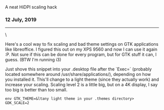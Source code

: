 A neat HiDPI scaling hack

### 12 July, 2019

------------------------------------------------------------------------

\

Here\'s a cool way to fix scaling and bad theme settings on GTK
applications like libreoffice. I figured this out on my XPS 9560 and now
I can use it again :P. Not sure if this can be done for every program,
but for GTK stuff it can, I guess. (BTW I\'m running i3)

Just shove this snippet into your .desktop file after the \`Exec=\`
(probably located somewhere around /usr/share/applications/), depending
on how you installed it. This\'ll change to a light theme (since they
actually work) and increase your scaling. Scaling level 2 is a little
big, but on a 4K display, I say too big is better than too small.

`env GTK_THEME=&ltany light theme in your .themes directory> GDK_SCALE=2`
